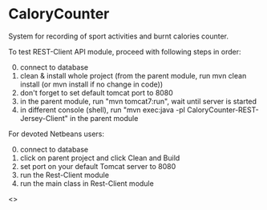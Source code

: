 CaloryCounter
=============

System for recording of sport activities and burnt calories counter.



To test REST-Client API module, proceed with following steps in order:

0. connect to database
1. clean & install whole project (from the parent module, run mvn clean install (or mvn install if no change in code))
2. don't forget to set default tomcat port to 8080
3. in the parent module, run "mvn tomcat7:run", wait until server is started
4. in different console (shell), run "mvn exec:java -pl CaloryCounter-REST-Jersey-Client" in the parent module


For devoted Netbeans users:

0. connect to database
1. click on parent project and click Clean and Build
2. set port on your default Tomcat server to 8080
3. run the Rest-Client module
4. run the main class in Rest-Client module

<<Netbeans process is not guaranteed to work>>
